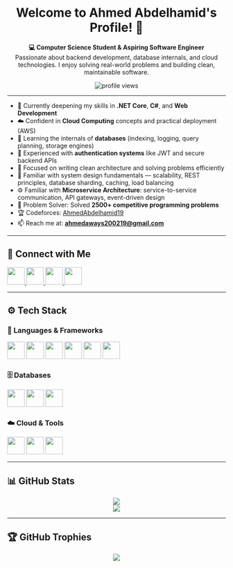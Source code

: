 <h1 align="center">Welcome to Ahmed Abdelhamid's Profile! 👋</h1>

<p align="center">
  <strong>💻 Computer Science Student & Aspiring Software Engineer</strong><br/>
  Passionate about backend development, database internals, and cloud technologies. I enjoy solving real-world problems and building clean, maintainable software.
</p>

<p align="center">
  <img src="https://komarev.com/ghpvc/?username=AhmedAbdelhamid19&label=Profile%20views&color=0e75b6&style=flat-square" alt="profile views"/>
</p>

---

- 🌱 Currently deepening my skills in **.NET Core**, **C#**, and **Web Development**
- ☁️ Confident in **Cloud Computing** concepts and practical deployment (AWS)
- 🧠 Learning the internals of **databases** (indexing, logging, query planning, storage engines)
- 🔐 Experienced with **authentication systems** like JWT and secure backend APIs
- 🧩 Focused on writing clean architecture and solving problems efficiently
- 🧱 Familiar with system design fundamentals — scalability, REST principles, database sharding, caching, load balancing  
- ⚙️ Familiar with **Microservice Architecture**: service-to-service communication, API gateways, event-driven design
- 🧠 Problem Solver: Solved **2500+ competitive programming problems**
- 🏆 Codeforces: [AhmedAbdelhamid19](https://codeforces.com/profile/AhmedAbdelhamid19)
- 📫 Reach me at: **ahmedaways200219@gmail.com**

---

## 🔗 Connect with Me

<p align="left">
  <a href="https://www.linkedin.com/in/ahmed-abdelhamid-777083257/" target="_blank">
    <img src="https://cdn.jsdelivr.net/gh/devicons/devicon/icons/linkedin/linkedin-original.svg" width="40" />
  </a>
  <a href="https://github.com/AhmedAbdelhamid19" target="_blank">
    <img src="https://img.icons8.com/ios-glyphs/90/github.png" width="40" />
  </a>
  <a href="https://t.me/Ahmed2002193" target="_blank">
    <img src="https://upload.wikimedia.org/wikipedia/commons/8/82/Telegram_logo.svg" width="40" />
  </a>
  <a href="mailto:ahmedaways200219@gmail.com" target="_blank">
    <img src="https://upload.wikimedia.org/wikipedia/commons/4/4e/Gmail_Icon.png" width="40" />
  </a>
</p>


---

## ⚙️ Tech Stack

### 💬 Languages & Frameworks
<p align="left">
  <img src="https://cdn.jsdelivr.net/gh/devicons/devicon/icons/csharp/csharp-original.svg" width="40"/>
  <img src="https://cdn.jsdelivr.net/gh/devicons/devicon/icons/java/java-original.svg" width="40"/>
  <img src="https://cdn.jsdelivr.net/gh/devicons/devicon/icons/javascript/javascript-original.svg" width="40"/>
  <img src="https://cdn.jsdelivr.net/gh/devicons/devicon/icons/html5/html5-original.svg" width="40"/>
  <img src="https://cdn.jsdelivr.net/gh/devicons/devicon/icons/css3/css3-original.svg" width="40"/>
  <img src="https://cdn.jsdelivr.net/gh/devicons/devicon/icons/dot-net/dot-net-original.svg" width="40"/>
</p>

### 🗄️ Databases
<p align="left">
  <img src="https://img.icons8.com/color/48/microsoft-sql-server.png" width="40" />
  <img src="https://cdn.jsdelivr.net/gh/devicons/devicon/icons/mongodb/mongodb-original.svg" width="40" />
  <img src="https://cdn.jsdelivr.net/gh/devicons/devicon/icons/sqlite/sqlite-original.svg" width="40" />
</p>

### ☁️ Cloud & Tools
<p align="left">
  <img src="https://img.icons8.com/color/48/amazon-web-services.png" width="40" />
  <img src="https://img.icons8.com/color/48/git.png" width="40" />
  <img src="https://img.icons8.com/ios-glyphs/90/github.png" width="40" />
</p>

---

## 📊 GitHub Stats

<p align="center">
  <img src="https://github-readme-stats.vercel.app/api?username=AhmedAbdelhamid19&show_icons=true&theme=radical" />
  <br/>
  <img src="https://github-readme-stats.vercel.app/api/top-langs/?username=AhmedAbdelhamid19&layout=compact&theme=radical" />
</p>

---

## 🏆 GitHub Trophies

<p align="center">
  <img src="https://github-profile-trophy.vercel.app/?username=AhmedAbdelhamid19&theme=gruvbox&row=1&column=5" />
</p>
